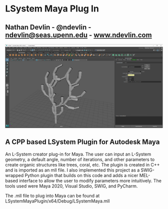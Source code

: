 # LSystem Maya Plug In

## Nathan Devlin - @ndevlin - ndevlin@seas.upenn.edu - www.ndevlin.com

 ![](LSystemScreenShot.png)

## A CPP based LSystem Plugin for Autodesk Maya

An L-System creator plug-in for Maya. The user can input an L-System geometry, a default angle, number of iterations, and other parameters to create organic structures like trees, coral, etc. The plugin is created in C++ and is imported as an mll file. I also implemented this project as a SWIG-wrapped Python plugin that builds on this code and adds a nicer MEL-based interface to allow the user to modify parameters more intuitively. The tools used were Maya 2020, Visual Studio, SWIG, and PyCharm.

The .mll file to plug into Maya can be found at LSystemMayaPlugin/x64/Debug/LSystemMaya.mll



